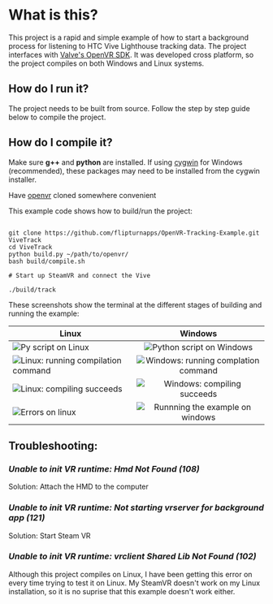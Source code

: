 #  What is this?
This project is a rapid and simple example of how to start a background process for listening to HTC Vive Lighthouse tracking data.  The project interfaces with [Valve's OpenVR SDK](https://github.com/ValveSoftware/openvr).  It was developed cross platform, so the project compiles on both Windows and Linux systems.  

##  How do I run it?
The project needs to be built from source.  Follow the step by step guide below to compile the project.

##  How do I compile it?

Make sure **g++** and **python** are installed. If using [cygwin](https://www.cygwin.com/) for Windows (recommended), these packages may need to be installed from the cygwin installer.  

Have [openvr](https://github.com/ValveSoftware/openvr) cloned somewhere convenient

This example code shows how to build/run the project: 

```shell

git clone https://github.com/flipturnapps/OpenVR-Tracking-Example.git ViveTrack
cd ViveTrack
python build.py ~/path/to/openvr/
bash build/compile.sh

# Start up SteamVR and connect the Vive

./build/track

```

These screenshots show the terminal at the different stages of building and running the example:

| Linux  |      Windows      
|----------|:-------------:|
| ![Py script on Linux](http://i.imgur.com/ny2F7Tr.png) |  ![Python script on Windows](http://i.imgur.com/JJ5JQBN.png) |
| ![Linux: running compilation command](http://i.imgur.com/LJLZnbc.png) | ![Windows: running complation command](http://i.imgur.com/ywUUtpU.png) |
| ![Linux: compiling succeeds](http://i.imgur.com/AwVaQDs.png) | ![Windows: compiling succeeds](http://i.imgur.com/QS3EmGE.png) |
| ![Errors on linux](http://i.imgur.com/NNOviFB.png) | ![Runnning the example on windows](http://i.imgur.com/QcLUkPC.png)|



##  Troubleshooting:

### *Unable to init VR runtime: Hmd Not Found (108)*

Solution: Attach the HMD to the computer


### *Unable to init VR runtime: Not starting vrserver for background app (121)*

Solution: Start Steam VR

### *Unable to init VR runtime: vrclient Shared Lib Not Found (102)*

Although this project compiles on Linux, I have been getting this error on every time trying to test it on Linux.  My SteamVR doesn't work on my Linux installation, so it is no suprise that this example doesn't work either.

